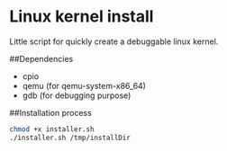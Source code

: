 # Linux kernel install

Little script for quickly create a debuggable linux kernel. 

##Dependencies 

- cpio 
- qemu (for qemu-system-x86_64)
- gdb (for debugging purpose)


##Installation process

```bash
chmod +x installer.sh 
./installer.sh /tmp/installDir
```
